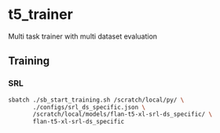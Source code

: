 # t5_trainer
Multi task trainer with multi dataset evaluation


## Training

### SRL

```sh
sbatch ./sb_start_training.sh /scratch/local/py/ \
       ./configs/srl_ds_specific.json \
       /scratch/local/models/flan-t5-xl-srl-ds_specific/ \
       flan-t5-xl-srl-ds_specific
```
